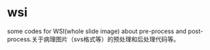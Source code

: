 # wsi
some codes for WSI(whole slide image) about pre-process and post-process.关于病理图片（svs格式等）的预处理和后处理代码等。
